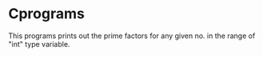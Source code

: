 # Cprograms
This programs prints out the prime factors for any given no. in the range of 
"int" type variable. 
